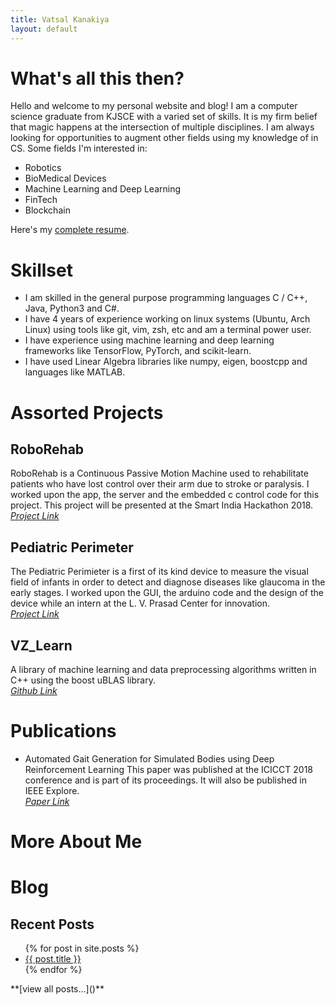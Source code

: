 ```yaml
---
title: Vatsal Kanakiya
layout: default
---
```

# What's all this then?
Hello and welcome to my personal website and blog! I am a computer science graduate from KJSCE with a varied set of
skills. It is my firm belief that magic happens at the intersection of multiple disciplines. I am always looking for
opportunities to augment other fields using my knowledge of in CS. Some fields I'm interested in:
* Robotics
* BioMedical Devices
* Machine Learning and Deep Learning
* FinTech
* Blockchain

Here's my [complete resume](./Resume/VatsalKanakiya.pdf).

# Skillset
* I am skilled in the general purpose programming languages C / C++, Java, Python3 and C#.
* I have 4 years of experience working on linux systems (Ubuntu, Arch Linux) using tools like git, vim, zsh, etc and am
a terminal power user.
* I have experience using machine learning and deep learning frameworks like TensorFlow, PyTorch, and scikit-learn.
* I have used Linear Algebra libraries like numpy, eigen, boostcpp and languages like MATLAB.    

<!-- Use to link posts
[mypost]({{ site.baseurl }}{% post_url 2018-06-03-welcome-to-jekyll %})
-->

# Assorted Projects
## RoboRehab
RoboRehab is a Continuous Passive Motion Machine used to rehabilitate patients who have lost control over their arm due
to stroke or paralysis. I worked upon the app, the server and the embedded c control code for this project. This project
will be presented at the Smart India Hackathon 2018.   
_[Project Link](http://roborehab.github.io)_

## Pediatric Perimeter
The Pediatric Perimieter is a first of its kind device to measure the visual field of infants in order to detect and
diagnose diseases like glaucoma in the early stages. I worked upon the GUI, the arduino code and the design of the device
while an intern at the L. V. Prasad Center for innovation.   
*[Project Link](http://lvpmitra.com/projects/)*

## VZ_Learn
A library of machine learning and data preprocessing algorithms written in C++ using the boost uBLAS library.   
_[Github Link](http://github.com/vazzup/vz-learn)_

# Publications
* Automated Gait Generation for Simulated Bodies using Deep Reinforcement Learning
This paper was published at the ICICCT 2018 conference and is part of its proceedings. It will also be published in
IEEE Explore.   
_[Paper Link]()_

# More About Me

# Blog
## Recent Posts
<ul>
	{% for post in site.posts %}
		<li>
			<a href="{{ post.url }}">{{ post.title }}</a>
		</li>
	{% endfor %}

</ul>
<!-- Planned posts [VatsalBaba Speaks - An Introduction]()
* [VatsalBaba Speaks - ACM ICPC and Competitive Programming]()
* [VatsalBaba Speaks - Srujana Center for Innovation or How I Got Lucky Part 1]()
* [VatsalBaba Speaks - Morgan Stanley or How I Got Lucky Part 1]()
* [VatsalBaba Speaks - Exploring Other Fields (Machine Learning)]()
* [VatsalBaba Speaks - Exploring Other Fields (Robotics)]()
* [VatsalBaba Speaks - Exploring Other Fields (FinTech)]()
* [VatsalBaba Speaks - The definitive guide to surviving KTs]()    -->
**[view all posts...]()**
